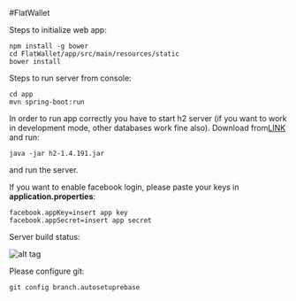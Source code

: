 #FlatWallet

Steps to initialize web app:
```
npm install -g bower
cd FlatWallet/app/src/main/resources/static
bower install
```

Steps to run server from console:
```
cd app
mvn spring-boot:run
```
In order to run app correctly you have to start h2 server (if you want to work in development mode, other databases work fine also).
Download from[LINK](http://repo2.maven.org/maven2/com/h2database/h2/1.4.191/h2-1.4.191.jar) and run:
```
java -jar h2-1.4.191.jar
```
and run the server.

If you want to enable facebook login, please paste your keys in **application.properties**:
```
facebook.appKey=insert app key
facebook.appSecret=insert app secret
```

Server build status:

![alt tag](https://travis-ci.com/mmajews/FlatWallet.svg?token=r2WavVgpdwDCDJYpMPqG&branch=master)

Please configure git:
```
git config branch.autosetuprebase
```